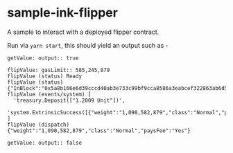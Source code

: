 # sample-ink-flipper

A sample to interact with a deployed flipper contract.

Run via `yarn start`, this should yield an output such as -

```
getValue: output:: true

flipValue: gasLimit:: 585,245,879
flipValue (status) Ready
flipValue (status) {"InBlock":"0x5a8b166e6d39cccd40ab3e733c99bf9cca8586a3eabcef322863ab6d55fa3afa"}
flipValue (events/system) [
  'treasury.Deposit(["1.2009 Unit"])',
  'system.ExtrinsicSuccess([{"weight":"1,090,582,879","class":"Normal","paysFee":"Yes"}])'
]
flipValue (dispatch) {"weight":"1,090,582,879","class":"Normal","paysFee":"Yes"}

getValue: output:: false
```
